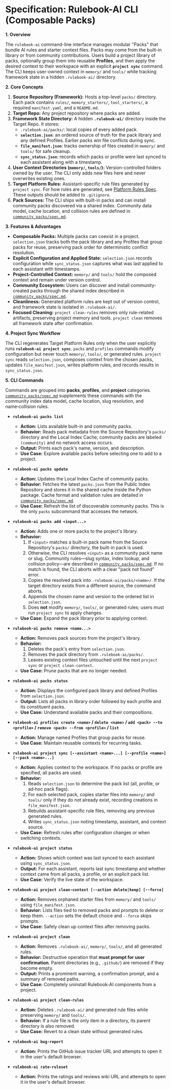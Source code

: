 # Specification: Rulebook-AI CLI (Composable Packs)

**1. Overview**

The `rulebook-ai` command-line interface manages modular "Packs" that bundle AI rules and starter context files. Packs may come from the built-in library or from community contributions. Users build a project library of packs, optionally group them into reusable **Profiles**, and then apply the desired context to their workspace with an explicit **`project sync`** command. The CLI keeps user-owned context in `memory/` and `tools/` while tracking framework state in a hidden `.rulebook-ai/` directory.

**2. Core Concepts**

1.  **Source Repository (Framework):** Hosts a top-level `packs/` directory. Each pack contains `rules/`, `memory_starters/`, `tool_starters/`, a required `manifest.yaml`, and a `README.md`.
2.  **Target Repo:** Any project repository where packs are added.
3.  **Framework State Directory:** A hidden **`.rulebook-ai/`** directory inside the Target Repo. It stores:
    *   `.rulebook-ai/packs/`: local copies of every added pack.
    *   **`selection.json`**: an ordered source of truth for the pack library and any defined Profiles. Earlier packs win file conflicts during sync.
    *   **`file_manifest.json`**: tracks ownership of files created in `memory/` and `tools/` for safe cleanup.
    *   **`sync_status.json`**: records which packs or profile were last synced to each assistant along with a timestamp.
4.  **User Context Directories (`memory/`, `tools/`):** Version-controlled folders owned by the user. The CLI only adds new files here and never overwrites existing ones.
5.  **Target Platform Rules:** Assistant-specific rule files generated by `project sync`. For how rules are generated, see [Platform Rules Spec](platform_rules_spec.md). These outputs should be added to `.gitignore`.
6.  **Pack Sources:** The CLI ships with built-in packs and can install community packs discovered via a shared index. Community data model, cache location, and collision rules are defined in [`community_packs/spec.md`](../community_packs/spec.md).

**3. Features & Advantages**

*   **Composable Packs:** Multiple packs can coexist in a project. `selection.json` tracks both the pack library and any Profiles that group packs for reuse, preserving pack order for deterministic conflict resolution.
*   **Explicit Configuration and Applied State:** `selection.json` records configuration while `sync_status.json` captures what was last applied to each assistant with timestamps.
*   **Project-Controlled Context:** `memory/` and `tools/` hold the composed context and remain under version control.
*   **Community Ecosystem:** Users can discover and install community-created packs through the shared index described in [`community_packs/spec.md`](../community_packs/spec.md).
*   **Cleanliness:** Generated platform rules are kept out of version control, and framework state is isolated in `.rulebook-ai/`.
*   **Focused Cleaning:** `project clean-rules` removes only rule-related artifacts, preserving project memory and tools. `project clean` removes all framework state after confirmation.

**4. Project Sync Workflow**

The CLI regenerates Target Platform Rules only when the user explicitly runs **`rulebook-ai project sync`**. `packs` and `profiles` commands modify configuration but never touch `memory/`, `tools/`, or generated rules. `project sync` reads `selection.json`, composes context from the chosen packs, updates `file_manifest.json`, writes platform rules, and records results in `sync_status.json`.

**5. CLI Commands**

Commands are grouped into **packs**, **profiles**, and **project** categories. [`community_packs/spec.md`](../community_packs/spec.md) supplements these commands with the community index data model, cache location, slug resolution, and name‑collision rules.

*   **`rulebook-ai packs list`**
    *   **Action:** Lists available built-in and community packs.
    *   **Behavior:** Reads pack metadata from the Source Repository's `packs/` directory and the Local Index Cache; community packs are labeled `(community)` and no network access occurs.
    *   **Output:** Prints each pack's name, version, and description.
    *   **Use Case:** Explore available packs before selecting one to add to a project.

*   **`rulebook-ai packs update`**
    *   **Action:** Updates the Local Index Cache of community packs.
    *   **Behavior:** Fetches the latest `packs.json` from the Public Index Repository and stores it in the shared cache inside the Python package. Cache format and validation rules are detailed in [`community_packs/spec.md`](../community_packs/spec.md).
    *   **Use Case:** Refresh the list of discoverable community packs. This is the only `packs` subcommand that accesses the network.

*   **`rulebook-ai packs add <input...>`**
    *   **Action:** Adds one or more packs to the project's library.
    *   **Behavior:**
        1.  If `<input>` matches a built-in pack name from the Source Repository's `packs/` directory, the built-in pack is used.
        2.  Otherwise, the CLI resolves `<input>` as a community pack name or slug. Community rules—slug syntax, index lookup, and collision policy—are described in [`community_packs/spec.md`](../community_packs/spec.md). If no match is found, the CLI aborts with a clear "pack not found" error.
        3.  Copies the resolved pack into `.rulebook-ai/packs/<name>/`. If the target directory exists from a different source, the command aborts.
        4.  Appends the chosen name and version to the ordered list in `selection.json`.
        5.  Does **not** modify `memory/`, `tools/`, or generated rules; users must run `project sync` to apply changes.
    *   **Use Case:** Expand the pack library prior to applying context.

*   **`rulebook-ai packs remove <name...>`**
    *   **Action:** Removes pack sources from the project's library.
    *   **Behavior:**
        1.  Deletes the pack's entry from `selection.json`.
        2.  Removes the pack directory from `.rulebook-ai/packs/`.
        3.  Leaves existing context files untouched until the next `project sync` or `project clean-context`.
    *   **Use Case:** Prune packs that are no longer needed.

*   **`rulebook-ai packs status`**
    *   **Action:** Displays the configured pack library and defined Profiles from `selection.json`.
    *   **Output:** Lists all packs in library order followed by each profile and its constituent packs.
    *   **Use Case:** Understand available packs and their compositions.

*   **`rulebook-ai profiles create <name>` / `delete <name>` / `add <pack> --to <profile>` / `remove <pack> --from <profile>` / `list`**
    *   **Action:** Manage named Profiles that group packs for reuse.
    *   **Use Case:** Maintain reusable contexts for recurring tasks.

*   **`rulebook-ai project sync [--assistant <name>...] [--profile <name>] [--pack <name>...]`**
    *   **Action:** Applies context to the workspace. If no packs or profile are specified, all packs are used.
    *   **Behavior:**
        1.  Reads `selection.json` to determine the pack list (all, profile, or ad‑hoc pack flags).
        2.  For each selected pack, copies starter files into `memory/` and `tools/` only if they do not already exist, recording creations in `file_manifest.json`.
        3.  Rebuilds assistant-specific rule files, removing any previous generated rules.
        4.  Writes `sync_status.json` noting timestamp, assistant, and context source.
    *   **Use Case:** Refresh rules after configuration changes or when switching contexts.

*   **`rulebook-ai project status`**
    *   **Action:** Shows which context was last synced to each assistant using `sync_status.json`.
    *   **Output:** For each assistant, reports last sync timestamp and whether context came from all packs, a profile, or an explicit pack list.
    *   **Use Case:** Verify the live state of the workspace.

*   **`rulebook-ai project clean-context [--action delete|keep] [--force]`**
    *   **Action:** Removes orphaned starter files from `memory/` and `tools/` using `file_manifest.json`.
    *   **Behavior:** Lists files tied to removed packs and prompts to delete or keep them. `--action` sets the default choice and `--force` skips prompts.
    *   **Use Case:** Safely clean up context files after removing packs.

*   **`rulebook-ai project clean`**
    *   **Action:** Removes `.rulebook-ai/`, `memory/`, `tools/`, and all generated rules.
    *   **Behavior:** Destructive operation that **must prompt for user confirmation**. Parent directories (e.g., `.github/`) are removed if they become empty.
    *   **Output:** Prints a prominent warning, a confirmation prompt, and a summary of removed paths.
    *   **Use Case:** Completely uninstall Rulebook-AI components from a project.

*   **`rulebook-ai project clean-rules`**
    *   **Action:** Deletes `.rulebook-ai/` and generated rule files while preserving `memory/` and `tools/`.
    *   **Behavior:** If a rule file is the only item in a directory, its parent directory is also removed.
    *   **Use Case:** Revert to a clean state without generated rules.

*   **`rulebook-ai bug-report`**
    *   **Action:** Prints the GitHub issue tracker URL and attempts to open it in the user's default browser.

*   **`rulebook-ai rate-ruleset`**
    *   **Action:** Prints the ratings and reviews wiki URL and attempts to open it in the user's default browser.

